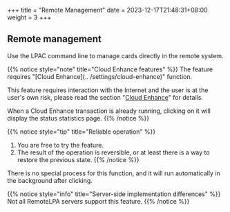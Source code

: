 +++
title = "Remote Management"
date =  2023-12-17T21:48:31+08:00
weight = 3
+++

## Remote management

Use the LPAC command line to manage cards directly in the remote system.

{{% notice style="note" title="Cloud Enhance features" %}}
The feature requires "[Cloud Enhance](.. /settings/cloud-enhance)" function.

This feature requires interaction with the Internet and the user is at the user's own risk, please read the section "[Cloud Enhance](./settings/cloud-enhance)" for details.

When a Cloud Enhance transaction is already running, clicking on it will display the status statistics page.
{{% /notice %}}

{{% notice style="tip" title="Reliable operation" %}}
1. You are free to try the feature.
2. The result of the operation is reversible, or at least there is a way to restore the previous state.
{{% /notice %}}

There is no special process for this function, and it will run automatically in the background after clicking.

{{% notice style="info" title="Server-side implementation differences" %}}
Not all RemoteLPA servers support this feature.
{{% /notice %}}
